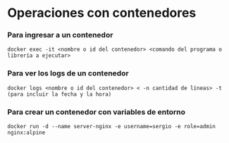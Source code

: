 # Operaciones con contenedores

### Para ingresar a un contenedor

```
docker exec -it <nombre o id del contenedor> <comando del programa o librería a ejecutar>
```

### Para ver los logs de un contenedor

```
docker logs <nombre o id del contenedor> < -n cantidad de líneas> -t (para incluir la fecha y la hora)
```

### Para crear un contenedor con variables de entorno

```
docker run -d --name server-nginx -e username=sergio -e role=admin nginx:alpine
```
